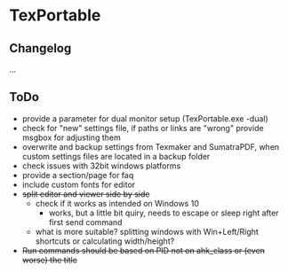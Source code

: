 # TexPortable

## Changelog

...

## ToDo

* provide a parameter for dual monitor setup (TexPortable.exe -dual)
* check for "new" settings file, if paths or links are "wrong" provide msgbox for adjusting them
* overwrite and backup settings from Texmaker and SumatraPDF, when custom settings files are located in a backup folder
* check issues with 32bit windows platforms
* provide a section/page for faq
* include custom fonts for editor
* ~~split editor and viewer side by side~~
  * check if it works as intended on Windows 10
    * works, but a little bit quiry, needs to escape or sleep right after first send command
  * what is more suitable? splitting windows with Win+Left/Right shortcuts or calculating width/height?
* ~~Run commands should be based on PID not on ahk_class or (even worse) the title~~
